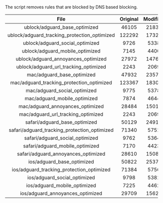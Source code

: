 The script removes rules that are blocked by DNS based blocking.


| File | Original | Modified |
|:----:|:-----:|:-----:|
| ublock/adguard_base_optimized | 46105 | 21831 |
| ublock/adguard_tracking_protection_optimized | 122292 | 17328 |
| ublock/adguard_social_optimized | 9726 | 5338 |
| ublock/adguard_mobile_optimized | 7145 | 4400 |
| ublock/adguard_annoyances_optimized | 27972 | 14765 |
| ublock/adguard_url_tracking_optimized | 2243 | 2069 |
| mac/adguard_base_optimized | 47932 | 23578 |
| mac/adguard_tracking_protection_optimized | 123367 | 18305 |
| mac/adguard_social_optimized | 9775 | 5378 |
| mac/adguard_mobile_optimized | 7874 | 4644 |
| mac/adguard_annoyances_optimized | 28484 | 15010 |
| mac/adguard_url_tracking_optimized | 2243 | 2069 |
| safari/adguard_base_optimized | 50129 | 24912 |
| safari/adguard_tracking_protection_optimized | 71340 | 5751 |
| safari/adguard_social_optimized | 9762 | 5364 |
| safari/adguard_mobile_optimized | 7170 | 4423 |
| safari/adguard_annoyances_optimized | 28610 | 15083 |
| ios/adguard_base_optimized | 50822 | 25374 |
| ios/adguard_tracking_protection_optimized | 71384 | 5756 |
| ios/adguard_social_optimized | 9798 | 5381 |
| ios/adguard_mobile_optimized | 7225 | 4462 |
| ios/adguard_annoyances_optimized | 29709 | 15623 |